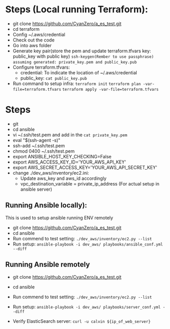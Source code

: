# Steps (Local running Terraform):
* git clone https://github.com/CyanZero/a_es_test.git
* cd terraform
* Config ~/.aws/credential
* Check out the code
* Go into aws folder
* Generate key pair(store the pem and update terraform.tfvars key: public_key with public key)
```ssh-keygen(Rember to use passphrase)```
```assuming generated: private_key.pem and public_key.pub```
* Configure terraform.tfvars:
    * credential: To indicate the location of ~/.aws/credential
    * public_key: `cat public_key.pub`
* Run command to setup infra:
```terraform init```
```terraform plan -var-file=terraform.tfvars```
```terraform apply -var-file=terraform.tfvars```

# Steps

* git
* cd ansible
* vi ~/.ssh/test.pem and add in the `cat private_key.pem`
* eval "$(ssh-agent -s)"
* ssh-add ~/.ssh/test.pem
* chmod 0400 ~/.ssh/test.pem
* export ANSIBLE_HOST_KEY_CHECKING=False
* export AWS_ACCESS_KEY_ID='YOUR_AWS_API_KEY'
* export AWS_SECRET_ACCESS_KEY='YOUR_AWS_API_SECRET_KEY'
* change ./dev_aws/inventory/ec2.ini:
	* Update aws_key and aws_id accordingly
	* vpc_destination_variable = private_ip_address (For actual setup in ansible server)

## Running Ansible locally):
This is used to setup ansible running ENV remotely
* git clone https://github.com/CyanZero/a_es_test.git
* cd ansible
* Run commend to test setting:
```./dev_aws/inventory/ec2.py --list```
* Run setup:
```ansible-playbook -i dev_aws/ playbooks/ansible_conf.yml --diff```

## Running Ansible remotely
* git clone https://github.com/CyanZero/a_es_test.git
* cd ansible
* Run commend to test setting:
```./dev_aws/inventory/ec2.py --list```
* Run setup:
```ansible-playbook -i dev_aws/ playbooks/server_conf.yml --diff```

* Verify ElasticSearch server:
```curl -u calvin ${ip_of_web_server}```
